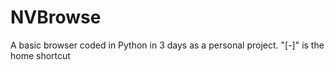 # NVBrowse
A basic browser coded in Python in 3 days as a personal project.
"[-]" is the home shortcut
